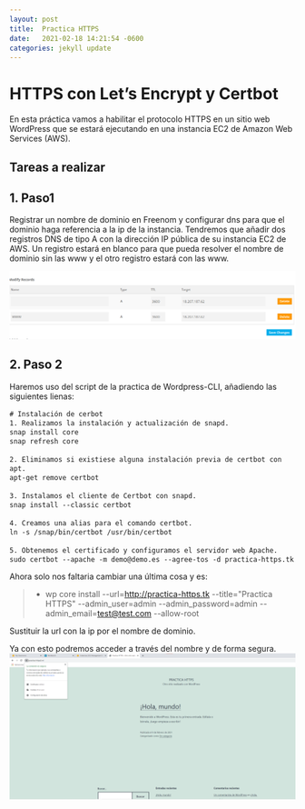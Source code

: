 ```yaml
---
layout: post
title:  Practica HTTPS
date:   2021-02-18 14:21:54 -0600
categories: jekyll update
---
```

# HTTPS con Let’s Encrypt y Certbot

En esta práctica vamos a habilitar el protocolo HTTPS en un sitio web WordPress que se estará ejecutando en una instancia EC2 de Amazon Web Services (AWS).

##  Tareas a realizar
## 1. Paso1
Registrar un nombre de dominio en Freenom y configurar dns para que el dominio haga referencia a la ip de la instancia. Tendremos que añadir dos registros DNS de tipo A con la dirección IP pública de su instancia EC2 de AWS. Un registro estará en blanco para que pueda resolver el nombre de dominio sin las www y el otro registro estará con las www.

![DNS](images/dns.png)

## 2. Paso 2
 Haremos uso del script de la practica de Wordpress-CLI, añadiendo las siguientes lienas:
 ```
# Instalación de cerbot
1. Realizamos la instalación y actualización de snapd.
snap install core
snap refresh core

2. Eliminamos si existiese alguna instalación previa de certbot con apt.
apt-get remove certbot

3. Instalamos el cliente de Certbot con snapd.
snap install --classic certbot

4. Creamos una alias para el comando certbot.
ln -s /snap/bin/certbot /usr/bin/certbot

5. Obtenemos el certificado y configuramos el servidor web Apache.
sudo certbot --apache -m demo@demo.es --agree-tos -d practica-https.tk
 ```

Ahora solo nos faltaria cambiar una última cosa y es:
> - wp core install --url=http://practica-https.tk --title="Practica HTTPS" --admin_user=admin --admin_password=admin --admin_email=test@test.com --allow-root

Sustituir la url con la ip por el nombre de dominio.

Ya con esto podremos acceder a través del nombre y de forma segura.
![Prueba de funcionamiento](images/practica.png)

